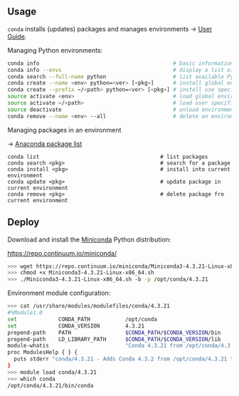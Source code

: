 

## Usage

`conda` installs (updates) packages and manages environments → [User Guide](https://conda.io/docs/user-guide/index.html).

Managing Python environments:

```bash
conda info                                          # basic information
conda info --envs                                   # display a list of all environments
conda search --full-name python                     # list available Python versions
conda create --name <env> python=<ver> [<pkg>]      # install global environment
conda create --prefix ~/<path> python=<ver> [<pkg>] # install use specific version
source activate <env>                               # load global environment
source activate ~/<path>                            # load user specific environment
source deactivate                                   # unload environment
conda remove --name <env> --all                     # delete an environment
```
Managing packages in an environment

→ [Anaconda package list](https://docs.continuum.io/anaconda/packages/pkg-docs)

```
conda list                                      # list packages
conda search <pkg>                              # search for a package
conda install <pkg>                             # install into current environment
conda update <pkg>                              # update package in current environment
conda remove <pkg>                              # delete package fro current environment
```

## Deploy

Download and install the [Miniconda](https://conda.io/miniconda.html) Python distribution:

<https://repo.continuum.io/miniconda/>

```bash
>>> wget https://repo.continuum.io/miniconda/Miniconda3-4.3.21-Linux-x86_64.sh
>>> chmod +x Miniconda3-4.3.21-Linux-x86_64.sh
>>> ./Miniconda3-4.3.21-Linux-x86_64.sh -b -p /opt/conda/4.3.21
```

Environment module configuration:

```bash
>>> cat /usr/share/modules/modulefiles/conda/4.3.21
#%Module1.0
set             CONDA_PATH           /opt/conda
set             CONDA_VERSION        4.3.21
prepend-path    PATH                 $CONDA_PATH/$CONDA_VERSION/bin
prepend-path    LD_LIBRARY_PATH      $CONDA_PATH/$CONDA_VERSION/lib
module-whatis                        "Conda 4.3.21 from /opt/conda/4.3.21"
proc ModulesHelp { } {
  puts stderr "conda/4.3.21 - Adds Conda 4.3.2 from /opt/conda/4.3.21 to the environment."
}
>>> module load conda/4.3.21
>>> which conda
/opt/conda/4.3.21/bin/conda
```
